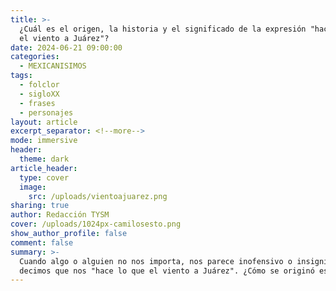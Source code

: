 ```yaml
---
title: >-
  ¿Cuál es el origen, la historia y el significado de la expresión "hacer lo que
  el viento a Juárez"?
date: 2024-06-21 09:00:00
categories:
  - MEXICANISIMOS
tags:
  - folclor
  - sigloXX
  - frases
  - personajes
layout: article
excerpt_separator: <!--more-->
mode: immersive
header:
  theme: dark
article_header:
  type: cover
  image:
    src: /uploads/vientoajuarez.png
sharing: true
author: Redacción TYSM
cover: /uploads/1024px-camilosesto.png
show_author_profile: false
comment: false
summary: >-
  Cuando algo o alguien no nos importa, nos parece inofensivo o insignificante,
  decimos que nos "hace lo que el viento a Juárez". ¿Cómo se originó esta frase?
---
```

